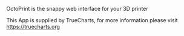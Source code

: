 
OctoPrint is the snappy web interface for your 3D printer

This App is supplied by TrueCharts, for more information please visit https://truecharts.org
